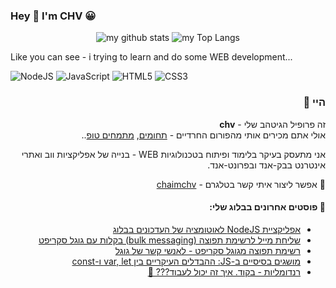 ### Hey 👋 I'm CHV 😀

<span align="center">

![my github stats](https://github-readme-stats.vercel.app/api?username=chaim-chv&show_icons=true&theme=radical&custom_title=My+Github+Stat's:)
![my Top Langs](https://github-readme-stats.vercel.app/api/top-langs/?username=chaim-chv&layout=compact&theme=radical&custom_title=Most+used+programming+Languages:)

</span>
<p>
Like you can see - i trying to learn and do some WEB development...
</p>
<span align="center">
<img alt="NodeJS" src="https://img.shields.io/badge/node.js%20-%2343853D.svg?&style=for-the-badge&logo=node.js&logoColor=white"/>
<img alt="JavaScript" src="https://img.shields.io/badge/javascript%20-%23323330.svg?&style=for-the-badge&logo=javascript&logoColor=%23F7DF1E"/>
<img alt="HTML5" src="https://img.shields.io/badge/html5%20-%23E34F26.svg?&style=for-the-badge&logo=html5&logoColor=white"/>
<img alt="CSS3" src="https://img.shields.io/badge/css3%20-%231572B6.svg?&style=for-the-badge&logo=css3&logoColor=white"/>
</span>

<div dir="rtl">

### היי 👋
זה פרופיל הגיטהב שלי - **chv**
<br>
אולי אתם מכירים אותי מהפורום החרדיים - [תחומים](https://tchumim.com/user/chv/),
[מתמחים טופ](https://mitmachim.top/user/chv/)..

אני מתעסק בעיקר בלימוד ופיתוח בטכנולוגיות WEB - בנייה של אפליקציות ווב ואתרי אינטרנט בבק-אנד ובפרונט-אנד.

🤙 אפשר ליצור איתי קשר בטלגרם - [chaimchv](https://t.me/chaimchv)
#### **📝 פוסטים אחרונים בבלוג שלי:**

<!-- BLOG-POST-LIST:START -->
- [אפליקציית NodeJS לאוטומציה של העדכונים בבלוג](http://blog.chv.ovh/ghost-webhook-to-newsletter/)
- [שליחת מייל לרשימת תפוצה (bulk messaging) בקלות עם גוגל סקריפט](http://blog.chv.ovh/gas-bulk-messaging/)
- [רשימת תפוצה מגוגל סקריפט - לאנשי קשר של גוגל](http://blog.chv.ovh/mailing-list-gas/)
- [מושגים בסיסיים ב-JS: ההבדלים העיקריים בין var, let ו-const](http://blog.chv.ovh/js-variables-declaration/)
- [רנדומליות - בקוד. איך זה יכול לעבוד??? 🤔](http://blog.chv.ovh/true-random/)
<!-- BLOG-POST-LIST:END -->
